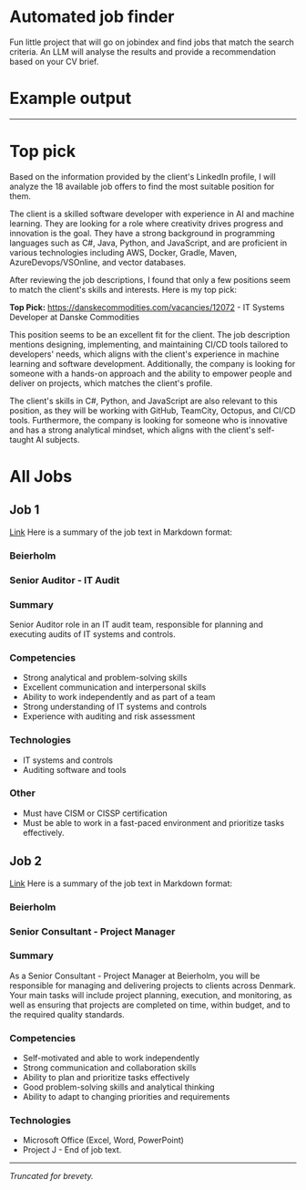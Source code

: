 # Automated job finder

Fun little project that will go on jobindex and find jobs that match the search criteria.
An LLM will analyse the results and provide a recommendation based on your CV brief.

# Example output

---

# Top pick

Based on the information provided by the client's LinkedIn profile, I will analyze the 18 available job offers to find the most suitable position for them.

The client is a skilled software developer with experience in AI and machine learning. They are looking for a role where creativity drives progress and innovation is the goal. They have a strong background in programming languages such as C#, Java, Python, and JavaScript, and are proficient in various technologies including AWS, Docker, Gradle, Maven, AzureDevops/VSOnline, and vector databases.

After reviewing the job descriptions, I found that only a few positions seem to match the client's skills and interests. Here is my top pick:

**Top Pick:**
https://danskecommodities.com/vacancies/12072 - IT Systems Developer at Danske Commodities

This position seems to be an excellent fit for the client. The job description mentions designing, implementing, and maintaining CI/CD tools tailored to developers' needs, which aligns with the client's experience in machine learning and software development. Additionally, the company is looking for someone with a hands-on approach and the ability to empower people and deliver on projects, which matches the client's profile.

The client's skills in C#, Python, and JavaScript are also relevant to this position, as they will be working with GitHub, TeamCity, Octopus, and CI/CD tools. Furthermore, the company is looking for someone who is innovative and has a strong analytical mindset, which aligns with the client's self-taught AI subjects.

# All Jobs

## Job 1

[Link](https://www.beierholm.dk/karriere/ledige-stillinger/erfaren-raadgiver-til-it-revision-sikkerhed-aarhus)
Here is a summary of the job text in Markdown format:

### Beierholm

### Senior Auditor - IT Audit

### Summary

Senior Auditor role in an IT audit team, responsible for planning and executing audits of IT systems and controls.

### Competencies

- Strong analytical and problem-solving skills
- Excellent communication and interpersonal skills
- Ability to work independently and as part of a team
- Strong understanding of IT systems and controls
- Experience with auditing and risk assessment

### Technologies

- IT systems and controls
- Auditing software and tools

### Other

- Must have CISM or CISSP certification
- Must be able to work in a fast-paced environment and prioritize tasks effectively.

## Job 2

[Link](https://www.beierholm.dk/karriere/ledige-stillinger/erp-konsulent-til-cfo-raadgivningsafdelingen-i-beierholm)
Here is a summary of the job text in Markdown format:

### Beierholm

### Senior Consultant - Project Manager

### Summary

As a Senior Consultant - Project Manager at Beierholm, you will be responsible for managing and delivering projects to clients across Denmark. Your main tasks will include project planning, execution, and monitoring, as well as ensuring that projects are completed on time, within budget, and to the required quality standards.

### Competencies

- Self-motivated and able to work independently
- Strong communication and collaboration skills
- Ability to plan and prioritize tasks effectively
- Good problem-solving skills and analytical thinking
- Ability to adapt to changing priorities and requirements

### Technologies

- Microsoft Office (Excel, Word, PowerPoint)
- Project J - End of job text.

---

_Truncated for brevety._
